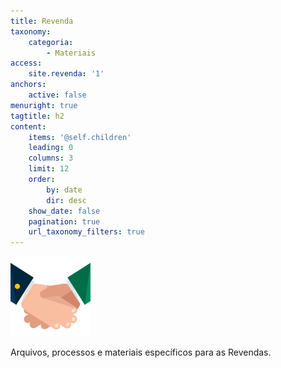 ```yaml
---
title: Revenda
taxonomy:
    categoria:
        - Materiais
access:
    site.revenda: '1'
anchors:
    active: false
menuright: true
tagtitle: h2
content:
    items: '@self.children'
    leading: 0
    columns: 3
    limit: 12
    order:
        by: date
        dir: desc
    show_date: false
    pagination: true
    url_taxonomy_filters: true
---
```


![Revenda](partner.png)

Arquivos, processos e materiais específicos para as Revendas.